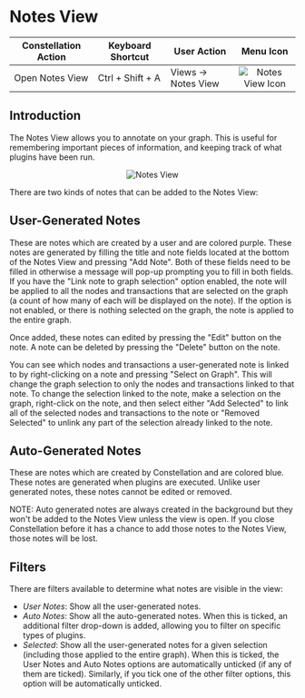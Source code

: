 # Notes View

<table class="table table-striped">
<thead>
<tr class="header">
<th>Constellation Action</th>
<th>Keyboard Shortcut</th>
<th>User Action</th>
<th style="text-align: center;">Menu Icon</th>
</tr>
</thead>
<tbody>
<tr class="odd">
<td>Open Notes View</td>
<td>Ctrl + Shift + A</td>
<td>Views -&gt; Notes View</td>
<td style="text-align: center;"><img src="../ext/docs/CoreNotesView/src/au/gov/asd/tac/constellation/views/notes/resources/notes-view.png" alt="Notes View Icon" /></td>
</tr>
</tbody>
</table>

## Introduction

The Notes View allows you to annotate on your graph. This is useful for
remembering important pieces of information, and keeping track of what
plugins have been run.

<div style="text-align: center">

<img src="../ext/docs/CoreNotesView/src/au/gov/asd/tac/constellation/views/notes/resources/NotesView.png" alt="Notes
View" />

</div>

There are two kinds of notes that can be added to the Notes View:

## User-Generated Notes

These are notes which are created by a user and are colored purple.
These notes are generated by filling the title and note fields located
at the bottom of the Notes View and pressing "Add Note". Both of these
fields need to be filled in otherwise a message will pop-up prompting
you to fill in both fields. If you have the "Link note to graph
selection" option enabled, the note will be applied to all the nodes and
transactions that are selected on the graph (a count of how many of each
will be displayed on the note). If the option is not enabled, or there
is nothing selected on the graph, the note is applied to the entire
graph.

Once added, these notes can edited by pressing the "Edit" button on the
note. A note can be deleted by pressing the "Delete" button on the note.

You can see which nodes and transactions a user-generated note is linked
to by right-clicking on a note and pressing "Select on Graph". This will
change the graph selection to only the nodes and transactions linked to
that note. To change the selection linked to the note, make a selection 
on the graph, right-click on the note, and then select either "Add Selected" 
to link all of the selected nodes and transactions to the note or 
"Removed Selected" to unlink any part of the selection already linked to 
the note.

## Auto-Generated Notes

These are notes which are created by Constellation and are colored
blue. These notes are generated when plugins are executed. Unlike user
generated notes, these notes cannot be edited or removed.

NOTE: Auto generated notes are always created in the background but they
won't be added to the Notes View unless the view is open. If you close
Constellation before it has a chance to add those notes to the Notes
View, those notes will be lost.

## Filters

There are filters available to determine what notes are visible in the
view:

-   *User Notes*: Show all the user-generated notes.
-   *Auto Notes*: Show all the auto-generated notes. When this is
    ticked, an additional filter drop-down is added, allowing you to
    filter on specific types of plugins.
-   *Selected*: Show all the user-generated notes for a given selection
    (including those applied to the entire graph). When this is ticked,
    the User Notes and Auto Notes options are automatically unticked (if
    any of them are ticked). Similarly, if you tick one of the other
    filter options, this option will be automatically unticked.
